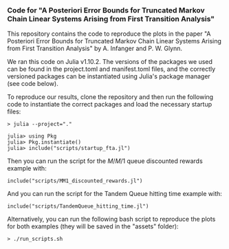 ### Code for "A Posteriori Error Bounds for Truncated Markov Chain Linear Systems Arising from First Transition Analysis"

This repository contains the code to reproduce the plots in the paper "A Posteriori Error Bounds for Truncated Markov Chain Linear Systems Arising from First Transition Analysis" by A. Infanger and P. W. Glynn.

We ran this code on Julia v1.10.2. The versions of the packages we used can be found
in the project.toml and manifest.toml files, and the correctly versioned packages can be instantiated using Julia's package manager (see code below).

To reproduce our results, clone the repository and then run the following code to instantiate the correct packages and load the necessary startup files:

```
> julia --project="." 

julia> using Pkg
julia> Pkg.instantiate()
julia> include("scripts/startup_fta.jl")
```

Then you can run the script for the $M/M/1$ queue discounted rewards example with:

```
include("scripts/MM1_discounted_rewards.jl")
```

And you can run the script for the Tandem Queue hitting time example with:

```
include("scripts/TandemQueue_hitting_time.jl")
```
Alternatively, you can run the following bash script to reproduce the plots for both examples (they will be saved in the "assets" folder):

```
> ./run_scripts.sh
```
